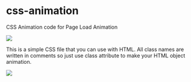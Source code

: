 # css-animation
CSS Animation code for Page Load Animation

![](https://1.bp.blogspot.com/-5Do_Aaz_eVM/VwTLlt9vdII/AAAAAAAAB1E/fvIpEVihwGw-gUvNKeH17g56iQaq0YZVg/s400/1.png)

This is a simple CSS file that you can use with HTML. All class names are written in comments so just use class attribute to make your HTML object animation.

![](https://4.bp.blogspot.com/-DtU3y1Az--M/VwTMUMlDSiI/AAAAAAAAB1M/XwSJg2Z-1KUJObQnT53fhIgwGcsST5x2g/s1600/2.png)
